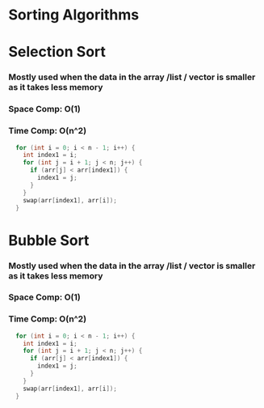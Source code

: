 # Sorting Algorithms

# Selection Sort

### Mostly used when the data in the array /list / vector is smaller as it takes less memory 
### Space Comp: O(1)
### Time Comp: O(n^2)
```cpp
  for (int i = 0; i < n - 1; i++) {
    int index1 = i;
    for (int j = i + 1; j < n; j++) {
      if (arr[j] < arr[index1]) {
        index1 = j;
      }
    }
    swap(arr[index1], arr[i]);
  }
```
##


# Bubble Sort

### Mostly used when the data in the array /list / vector is smaller as it takes less memory 
### Space Comp: O(1)
### Time Comp: O(n^2)


```cpp
  for (int i = 0; i < n - 1; i++) {
    int index1 = i;
    for (int j = i + 1; j < n; j++) {
      if (arr[j] < arr[index1]) {
        index1 = j;
      }
    }
    swap(arr[index1], arr[i]);
  }
```